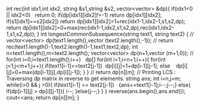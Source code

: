 int rec(int idx1,int idx2, string &s1,string &s2, vector<vector<int>> &dp){
if(idx1<0 || idx2<0)    return 0;
if(dp[idx1][idx2]!=-1)  return dp[idx1][idx2];
if(s1[idx1]==s2[idx2])  return dp[idx1][idx2]=1+rec(idx1-1,idx2-1,s1,s2,dp);
return dp[idx1][idx2]=0+max(rec(idx1-1,idx2,s1,s2,dp),rec(idx1,idx2-1,s1,s2,dp));
}
int longestCommonSubsequence(string text1, string text2) {
// vector<vector<int>> dp(text1.length(),vector<int> (text2.length(),-1));
// return rec(text1.length()-1,text2.length()-1,text1,text2,dp);
int n=text1.length(),m=text2.length();
vector<vector<int>> dp(n+1,vector<int> (m+1,0));
// for(int i=0;i<text1.length();i++)   dp[]
for(int i=1;i<n+1;i++){
for(int j=1;j<m+1;j++){
if(text1[i-1]==text2[j-1])  dp[i][j]=1+dp[i-1][j-1];
else    dp[i][j]=0+max(dp[i-1][j],dp[i][j-1]);
}
}
// return dp[n][m];
// Printing LCS : Traversing dp matrix in reverse to get elements.
string ans;
int i=n,j=m;
while(i>0 && j >0){
if(text1[i-1] == text2[j-1])    {ans+=text1[i-1];i--;j--;}
else{
if(dp[i-1][j] > dp[i][j-1]){
i--;
}else{j--;}
}
}
reverse(ans.begin(),ans.end());
cout<<ans;
return dp[n][m];
}